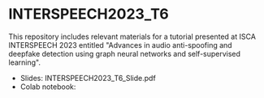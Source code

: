 # INTERSPEECH2023_T6
This repository includes relevant materials for a tutorial presented at ISCA INTERSPEECH 2023 entitled "Advances in audio anti-spoofing and deepfake detection using graph neural networks and self-supervised learning".

- Slides: INTERSPEECH2023_T6_Slide.pdf
- Colab notebook:
